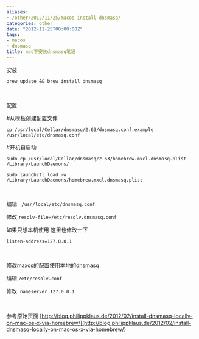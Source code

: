 ```yaml
---
aliases:
- /other/2012/11/25/macos-install-dnsmasq/
categories: other
date: "2012-11-25T00:00:00Z"
tags:
- macos
- dnsmasq
title: mac下安装dnsmasq笔记
---
```


安装

`brew update && brew install dnsmasq`

 

配置

#从模板创建配置文件

`cp /usr/local/Cellar/dnsmasq/2.63/dnsmasq.conf.example /usr/local/etc/dnsmasq.conf`

#开机自启动

`sudo cp /usr/local/Cellar/dnsmasq/2.63/homebrew.mxcl.dnsmasq.plist /Library/LaunchDaemons/`

`sudo launchctl load -w /Library/LaunchDaemons/homebrew.mxcl.dnsmasq.plist `

 

编辑   `/usr/local/etc/dnsmasq.conf`

修改 `resolv-file=/etc/resolv.dnsmasq.conf`

如果只想本机使用 这里也修改一下

`listen-address=127.0.0.1`

 

修改maxos的配置使用本地的dnsmasq

编辑 `/etc/resolv.conf`

修改  `nameserver 127.0.0.1`

 

参考原始页面 [http://blog.philippklaus.de/2012/02/install-dnsmasq-locally-on-mac-os-x-via-homebrew/](http://blog.philippklaus.de/2012/02/install-dnsmasq-locally-on-mac-os-x-via-homebrew/)

 

 
